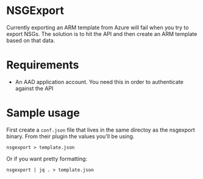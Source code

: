 # NSGExport

Currently exporting an ARM template from Azure will fail when you try to export NSGs. The solution is to hit the API and then create an ARM template based on that data.

# Requirements

* An AAD application account. You need this in order to authenticate against the API


# Sample usage

First create a `conf.json` file that lives in the same directoy as the nsgexport binary. From their plugin the values you'll be using.

`nsgexport > template.json`

Or if you want pretty formatting:

`nsgexport | jq . > template.json`

